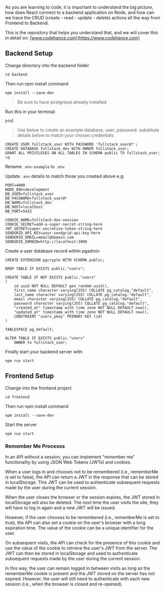 As you are learning to code, it is important to understand the big picture, how does
React connect to a backend application on Node, and how can we trace the CRUD (create - read - update - delete) actions all the way from Frontend to Backend.

This is the repository that helps you understand that, and we will cover this in detail on: [www.codehance.com](https://www.codehance.com)

## Backend Setup

Change directory into the backend folder

```
cd backend
```

Then run npm install command

```
npm install --save-dev
```

> Be sure to have postgresql already installed

Run this in your terminal:

```
psql
```

> Use below to create an example database, user, password.
> substitute details below to match your chosen credentials

```
CREATE USER fullstack_user WITH PASSWORD 'fullstack_user@*';
CREATE DATABASE fullstack_dev WITH OWNER fullstack_user;
GRANT ALL PRIVILEGES ON ALL TABLES IN SCHEMA public TO fullstack_user;
\q
```

Rename `.env-example` to `.env`

Update `.env` details to match those you created above e.g:

```
PORT=4000
NODE_ENV=development
DB_USER=fullstack_user
DB_PASSWORD=fullstack_user@*
DB_NAME=fullstack_dev
DB_HOST=localhost
DB_PORT=5432

COOKIE_NAME=fullstack-dev-session
COOKIE_SECRET=add-a-super-secret-string-here
JWT_SECRET=super-secretive-token-string-here
SENDGRID_API_KEY=your-sendgrid-api-key-here
SENDGRID_EMAIL=email@domain.com
SENDGRID_DOMAIN=http://localhost:3000
```

Create a user database record within pgadmin

```
CREATE EXTENSION pgcrypto WITH SCHEMA public;

DROP TABLE IF EXISTS public."users";

CREATE TABLE IF NOT EXISTS public."users"
(
    id uuid NOT NULL DEFAULT gen_random_uuid(),
    first_name character varying(255) COLLATE pg_catalog."default",
    last_name character varying(255) COLLATE pg_catalog."default",
    email character varying(255) COLLATE pg_catalog."default",
    password character varying(255) COLLATE pg_catalog."default",
    "created_at" timestamp with time zone NOT NULL DEFAULT now(),
    "updated_at" timestamp with time zone NOT NULL DEFAULT now(),
    CONSTRAINT "users_pkey" PRIMARY KEY (id)
)

TABLESPACE pg_default;

ALTER TABLE IF EXISTS public."users"
    OWNER to fullstack_user;
```

Finally start your backend server with:

```
npm run start
```

## Frontend Setup

Change into the frontend project

```
cd frontend
```

Then run npm install command

```
npm install --save-dev
```

Start the server

```
npm run start
```

### Remember Me Processs

In an API without a session, you can implement "remember me" functionality by using JSON Web Tokens (JWTs) and cookies.

When a user logs in and chooses not to be remembered (i.e., rememberMe is set to false), the API can return a JWT in the response that can be stored in localStorage. This JWT can be used to authenticate subsequent requests made by the user during the current session.

When the user closes the browser or the session expires, the JWT stored in localStorage will also be deleted. The next time the user visits the site, they will have to log in again and a new JWT will be issued.

However, if the user chooses to be remembered (i.e., rememberMe is set to true), the API can also set a cookie on the user's browser with a long expiration time. The value of the cookie can be a unique identifier for the user.

On subsequent visits, the API can check for the presence of this cookie and use the value of the cookie to retrieve the user's JWT from the server. The JWT can then be stored in localStorage and used to authenticate subsequent requests made by the user during the current session.

In this way, the user can remain logged in between visits as long as the rememberMe cookie is present and the JWT stored on the server has not expired. However, the user will still need to authenticate with each new session (i.e., when the browser is closed and re-opened).
